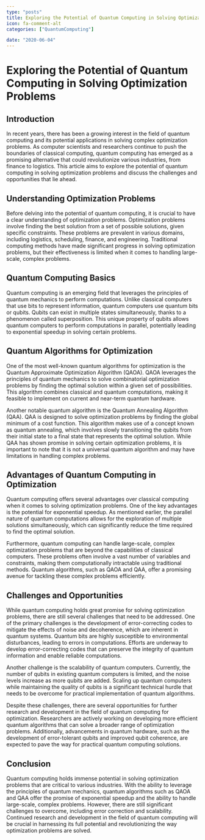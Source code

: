 ```yaml
---
type: "posts"
title: Exploring the Potential of Quantum Computing in Solving Optimization Problems
icon: fa-comment-alt
categories: ["QuantumComputing"]

date: "2020-06-04"
---
```




# Exploring the Potential of Quantum Computing in Solving Optimization Problems

## Introduction

In recent years, there has been a growing interest in the field of quantum computing and its potential applications in solving complex optimization problems. As computer scientists and researchers continue to push the boundaries of classical computing, quantum computing has emerged as a promising alternative that could revolutionize various industries, from finance to logistics. This article aims to explore the potential of quantum computing in solving optimization problems and discuss the challenges and opportunities that lie ahead.

## Understanding Optimization Problems

Before delving into the potential of quantum computing, it is crucial to have a clear understanding of optimization problems. Optimization problems involve finding the best solution from a set of possible solutions, given specific constraints. These problems are prevalent in various domains, including logistics, scheduling, finance, and engineering. Traditional computing methods have made significant progress in solving optimization problems, but their effectiveness is limited when it comes to handling large-scale, complex problems.

## Quantum Computing Basics

Quantum computing is an emerging field that leverages the principles of quantum mechanics to perform computations. Unlike classical computers that use bits to represent information, quantum computers use quantum bits or qubits. Qubits can exist in multiple states simultaneously, thanks to a phenomenon called superposition. This unique property of qubits allows quantum computers to perform computations in parallel, potentially leading to exponential speedup in solving certain problems.

## Quantum Algorithms for Optimization

One of the most well-known quantum algorithms for optimization is the Quantum Approximate Optimization Algorithm (QAOA). QAOA leverages the principles of quantum mechanics to solve combinatorial optimization problems by finding the optimal solution within a given set of possibilities. This algorithm combines classical and quantum computations, making it feasible to implement on current and near-term quantum hardware.

Another notable quantum algorithm is the Quantum Annealing Algorithm (QAA). QAA is designed to solve optimization problems by finding the global minimum of a cost function. This algorithm makes use of a concept known as quantum annealing, which involves slowly transitioning the qubits from their initial state to a final state that represents the optimal solution. While QAA has shown promise in solving certain optimization problems, it is important to note that it is not a universal quantum algorithm and may have limitations in handling complex problems.

## Advantages of Quantum Computing in Optimization

Quantum computing offers several advantages over classical computing when it comes to solving optimization problems. One of the key advantages is the potential for exponential speedup. As mentioned earlier, the parallel nature of quantum computations allows for the exploration of multiple solutions simultaneously, which can significantly reduce the time required to find the optimal solution.

Furthermore, quantum computing can handle large-scale, complex optimization problems that are beyond the capabilities of classical computers. These problems often involve a vast number of variables and constraints, making them computationally intractable using traditional methods. Quantum algorithms, such as QAOA and QAA, offer a promising avenue for tackling these complex problems efficiently.

## Challenges and Opportunities

While quantum computing holds great promise for solving optimization problems, there are still several challenges that need to be addressed. One of the primary challenges is the development of error-correcting codes to mitigate the effects of noise and decoherence, which are inherent in quantum systems. Quantum bits are highly susceptible to environmental disturbances, leading to errors in computations. Efforts are underway to develop error-correcting codes that can preserve the integrity of quantum information and enable reliable computations.

Another challenge is the scalability of quantum computers. Currently, the number of qubits in existing quantum computers is limited, and the noise levels increase as more qubits are added. Scaling up quantum computers while maintaining the quality of qubits is a significant technical hurdle that needs to be overcome for practical implementation of quantum algorithms.

Despite these challenges, there are several opportunities for further research and development in the field of quantum computing for optimization. Researchers are actively working on developing more efficient quantum algorithms that can solve a broader range of optimization problems. Additionally, advancements in quantum hardware, such as the development of error-tolerant qubits and improved qubit coherence, are expected to pave the way for practical quantum computing solutions.

## Conclusion

Quantum computing holds immense potential in solving optimization problems that are critical to various industries. With the ability to leverage the principles of quantum mechanics, quantum algorithms such as QAOA and QAA offer the promise of exponential speedup and the ability to handle large-scale, complex problems. However, there are still significant challenges to overcome, including error correction and scalability. Continued research and development in the field of quantum computing will be crucial in harnessing its full potential and revolutionizing the way optimization problems are solved.
